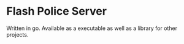 # Flash Police Server

Written in go. Available as a executable as well as a library for other projects.
